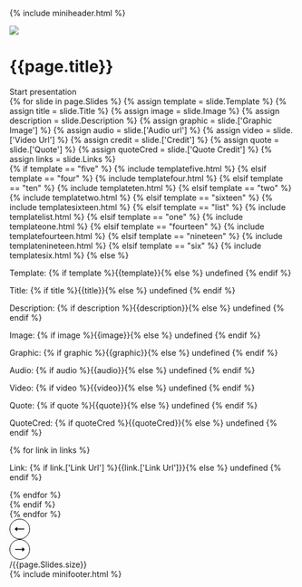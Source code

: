 {% include miniheader.html %}
<div class="slides-wrapper">
  <div id="slide-0" class="slide slide-cover">
    <img src="{{page.['Cover Image']}}">
    <div class="som-wrapper">
      <h1 style="color:{{page.['Cover Colour']}};">{{page.title}}</h1>
      <div class="som-button" style="color:{{page.['Cover Colour']}}; border-color:{{page.['Cover Colour']}};">Start presentation</div>
    </div>
  </div>
  {% for slide in page.Slides %}
  {% assign template = slide.Template %}
  {% assign title = slide.Title %}
  {% assign image = slide.Image %}
  {% assign description = slide.Description %}
  {% assign graphic = slide.['Graphic Image'] %}
  {% assign audio = slide.['Audio url'] %}
  {% assign video = slide.['Video Url'] %}
  {% assign credit = slide.['Credit'] %}
  {% assign quote = slide.['Quote'] %}
  {% assign quoteCred = slide.['Quote Credit'] %}
  {% assign links = slide.Links %}
    <div id="slide-{{ forloop.index }}" class="slide {{template}}">
      <div class="som-wrapper">
        {% if template == "five" %}
          {% include templatefive.html %}
        {% elsif template == "four" %}
          {% include templatefour.html %}
        {% elsif template == "ten" %}
          {% include templateten.html %}
        {% elsif template == "two" %}
          {% include templatetwo.html %}
        {% elsif template == "sixteen" %}
          {% include templatesixteen.html %}
        {% elsif template == "list" %}
          {% include templatelist.html %}
        {% elsif template == "one" %}
          {% include templateone.html %}
        {% elsif template == "fourteen" %}
          {% include templatefourteen.html %}
        {% elsif template == "nineteen" %}
          {% include templatenineteen.html %}
        {% elsif template == "six" %}
          {% include templatesix.html %}
        {% else %}
          <div class="dev-info">
            <p>Template: {% if template %}{{template}}{% else %} undefined {% endif %}</p>
            <p>Title: {% if title %}{{title}}{% else %} undefined {% endif %}</p>
            <p>Description: {% if description %}{{description}}{% else %} undefined {% endif %}</p>
            <p>Image: {% if image %}{{image}}{% else %} undefined {% endif %}</p>
            <p>Graphic: {% if graphic %}{{graphic}}{% else %} undefined {% endif %}</p>
            <p>Audio: {% if audio %}{{audio}}{% else %} undefined {% endif %}</p>
            <p>Video: {% if video %}{{video}}{% else %} undefined {% endif %}</p>
            <p>Quote: {% if quote %}{{quote}}{% else %} undefined {% endif %}</p>
            <p>QuoteCred: {% if quoteCred %}{{quoteCred}}{% else %} undefined {% endif %}</p>
            {% for link in links %}
              <p>Link: {% if link.['Link Url'] %}{{link.['Link Url']}}{% else %} undefined {% endif %}</p>
            {% endfor %}
          </div>
        {% endif %}
      </div>
    </div>
  {% endfor %}
</div>
<div class="slides-footer">
  <div class="slides-counter">
    <div class="som-wrapper">
      <div class="controls">
        <div class="previous-slide">
          <svg width="36" height="36" viewBox="0 0 36 36" fill="none" xmlns="http://www.w3.org/2000/svg"><path d="M9 17.99L13.519 14v3.196H26v1.57H13.519V22L9 17.99z" fill="#000"/><circle cx="18" cy="18" r="17.5" transform="rotate(-180 18 18)" stroke="#000"/></svg>
        </div>
        <div class="next-slide">
          <svg width="36" height="36" viewBox="0 0 36 36" fill="none" xmlns="http://www.w3.org/2000/svg"><path d="M27 18.01L22.481 22v-3.196H10v-1.57h12.481V14L27 18.01z" fill="#000"/><circle cx="18" cy="18" r="17.5" stroke="#000"/></svg>
        </div>
        <div class="pagination"><span class="update-numbers"></span> /{{page.Slides.size}}</div>
      </div>
      <div class="dots"></div>
    </div>
  </div>
</div>
{% include minifooter.html %}
